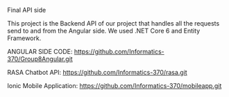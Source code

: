 Final API side

This project is the Backend API of our project that handles all the requests send to and from the Angular side. We used .NET Core 6 and Entity Framework.

ANGULAR SIDE CODE:
https://github.com/Informatics-370/Group8Angular.git

RASA Chatbot API: 
https://github.com/Informatics-370/rasa.git

Ionic Mobile Application:
https://github.com/Informatics-370/mobileapp.git
